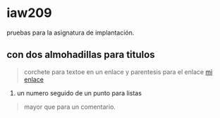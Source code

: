# iaw209
pruebas para la asignatura de implantación.
## con dos almohadillas para titulos ## 
> corchete para textoe en un enlace y parentesis para el enlace [mi enlace](https://jmanuellano.github.io/iaw209/)
1. un numero seguido de un punto para listas
>  mayor que para un comentario.
